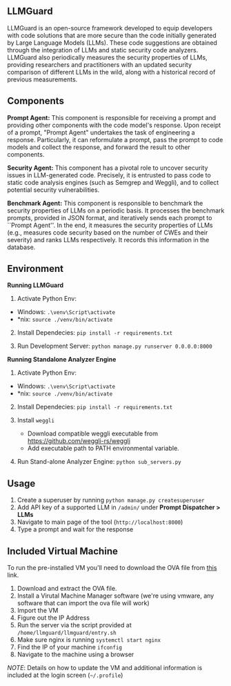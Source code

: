 ## LLMGuard
LLMGuard is an open-source framework developed to equip developers with code solutions that are more secure than the code initially generated by Large Language Models (LLMs). These code suggestions are obtained through the integration of LLMs and static security code analyzers. LLMGuard also periodically measures the security properties of LLMs, providing researchers and practitioners with an updated security comparison of different LLMs in the wild, along with a historical record of previous measurements.

## Components

**Prompt Agent:**
This component is responsible for receiving a prompt and providing other components with the code model's response. 
Upon receipt of a prompt, "Prompt Agent" undertakes the task of engineering a response.
Particularly, it can reformulate a prompt, pass the prompt to code models and collect the response, and forward the result to other components.

**Security Agent:**
This component has a pivotal role to uncover security issues in LLM-generated code.
Precisely, it is entrusted to pass code to static code analysis engines (such as Semgrep and Weggli), and to collect potential security vulnerabilities.

**Benchmark Agent:**
This component is responsible to benchmark the security properties of LLMs on a periodic basis.
It processes the benchmark prompts, provided in JSON format, and iteratively sends each prompt  to ``Prompt Agent''.
In the end, it measures the security properties of LLMs (e.g., measures code security based on the number of CWEs and their severity) and ranks LLMs respectively. It records this information in the database. 

## Environment

**Running LLMGuard**

1. Activate Python Env:
  - Windows: ``.\venv\Script\activate``
  - *nix:    ``source ./venv/bin/activate``

2. Install Dependecies:
   ``pip install -r requirements.txt``
   
4. Run Development Server:
  ``python manage.py runserver 0.0.0.0:8000``

**Running Standalone Analyzer Engine**

1. Activate Python Env:
  - Windows: ``.\venv\Script\activate``
  - *nix:    ``source ./venv/bin/activate``

2. Install Dependecies:
   ``pip install -r requirements.txt``

3. Install ``weggli``
   - Download compatible weggli executable from https://github.com/weggli-rs/weggli
   - Add executable path to PATH environmental variable.
   
5. Run Stand-alone Analyzer Engine: 
   ``python sub_servers.py``

## Usage
1. Create a superuser by running ``python manage.py createsuperuser``
2. Add API key of a supported LLM in ``/admin/`` under **Prompt Dispatcher > LLMs**
3. Navigate to main page of the tool (``http://localhost:8000``)
4. Type a prompt and wait for the response

## Included Virtual Machine
To run the pre-installed VM you'll need to download the OVA file from [this](https://mega.nz/file/AudFDRIb#CjqIM8U9EpWo1eSulbq9iUxWOWwMfRRhnJuL1FUpQCY) link.

1. Download and extract the OVA file.
2. Install a Virutal Machine Manager software (we're using vmware, any software that can import the ova file will work)
3. Import the VM
4. Figure out the IP Address
5. Run the server via the script provided at ``/home/llmguard/llmguard/entry.sh``
6. Make sure nginx is running ``systemctl start nginx``
7. Find the IP of your machine ``ifconfig``
8. Navigate to the machine using a browser

*NOTE*: Details on how to update the VM and additional information is included at the login screen (``~/.profile``)
